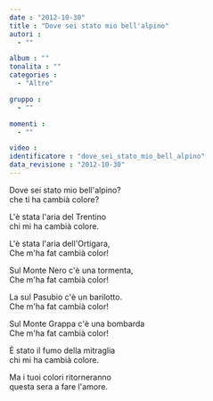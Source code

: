 ```yaml
---
date : "2012-10-30"
title : "Dove sei stato mio bell'alpino"
autori : 
  - ""

album : ""
tonalita : ""
categories : 
  - "Altre"

gruppo : 
  - ""

momenti : 
  - ""

video : 
identificatore : "dove_sei_stato_mio_bell_alpino"
data_revisione : "2012-10-30"
---
```

  
  
  
Dove sei stato mio bell'alpino?  
che ti ha cambià colore?  
  
  
L'è stata l'aria del Trentino  
chi mi ha cambià colore.  
  
  
L'è stata l'aria dell'Ortigara,  
Che m'ha fat cambià color!  
  
  
Sul Monte Nero c'è una tormenta,  
Che m'ha fat cambià color!  
  
  
La sul Pasubio c'è un barilotto.  
Che m'ha fat cambià color!  
  
  
Sul Monte Grappa c'è una bombarda  
Che m'ha fat cambià color!  
  
  
È stato il fumo della mitraglia  
chi mi ha cambià colore.  
  
  
Ma i tuoi colori ritorneranno  
questa sera a fare l'amore.  
  
